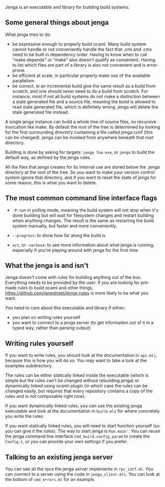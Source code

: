 Jenga is an executable and library for building build systems.

Some general things about jenga
-------------------------------

What jenga tries to do:
- be expressive enough to properly build ocaml. Many build system cannot handle or not
  conveniently handle the fact that .cmi and .cmx need to be built in dependency
  order. Having to know when to call "make depends" or "make" also doesn't qualify as
  convenient. Having to list which files are part of a library is also not convenient
  and is error-prone.
- be efficient at scale, in particular properly make use of the available parallelism
- be correct, ie an incremental build give the same result as a build from scratch, and
  one should never need to do a build from scratch. For instance, most if not all build
  systems do not make a distinction between a stale generated file and a source file,
  meaning the build is allowed to read stale generated file, which is definitely wrong.
  jenga will delete the stale generated file instead.

A single jenga instance can build a whole tree of source files, no recursive invocation
like make. By default the root of the tree is determined by looking for the first
surrounding directory containing a file called jenga.conf (this can be changed).
jenga can be invoked from anywhere beneath that root directory.

Building is done by asking for targets: `jenga foo.exe`, or `jenga` to build the default
way, as defined by the jenga rules.

All the files that jenga creates for its internal use are stored below the .jenga
directory at the root of the tree. So you want to make your version control system ignore
that directory, and if you want to reset the state of jenga for some reason, this is what
you want to delete.

The most common command line interface flags
-------------------------------------------

- `-P`: run in polling mode, meaning the build system will not stop when it's
        done building but will wait for filesystem changes and restart building
        when anything changes. The result is the same as restarting the build
        system manually, but faster and more conveniently.

- `--progress`: to show how far along the build is

- `act`, or `-verbose`: to see more information about what jenga is running, especially
        if you're playing around with jenga for the first time

What the jenga is and isn't
---------------------------

Jenga doesn't come with rules for building anything out of the box. Everything needs to be
provided by the user.  If you are looking for pre-made rules to build ocaml and other
things, https://github.com/janestreet/jenga-rules is more likely to be what you want.

You need to care about this executable and library if either:
- you plan on writing rules yourself
- you want to connect to a jenga server (to get information out of it in a typed way,
  rather than parsing output)

Writing rules yourself
----------------------

If you want to write rules, you should look at the documentation in `api.mli`, because
this is how you will do so. You may want to take a look at the examples subdirectory.

The rules can be either statically linked inside the executable (which is simple but the
rules can't be changed without rebuilding jenga) or dynamically linked using ocaml-plugin
(in which case the rules can be changed easily, but requires that every repository
contains a copy of the rules and is not composable right now).

If you want dynamically linked rules, you can use the existing jenga executable and
look at the documentation in `build.mli` for where concretely you write the rules.

If you want statically linked rules, you will need to start function yourself (so
you can give it the rules). The way to start jenga is `Run.main'`. You can reuse
the jenga command line interface `Cmd_build.config_param` to create the `Config.t`,
or you can provide your own settings if you prefer.

Talking to an existing jenga server
-----------------------------------

You can see all the rpcs the jenga server implements in `rpc_intf.ml`.
You can connect to a server using the code in `jenga_client.mli`. You can look
at the bottom of `cmd_errors.ml` for an example.

